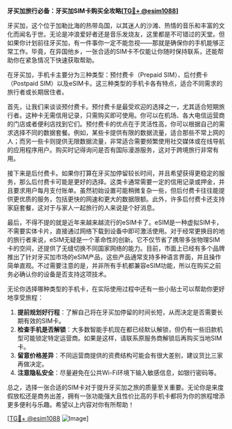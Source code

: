 **牙买加旅行必备：牙买加SIM卡购买全攻略[[TG💪+ @esim1088](https://t.me/s/esim1088)]**

牙买加，这个位于加勒比海的热带岛国，以其迷人的沙滩、热情的音乐和丰富的文化而闻名于世。无论是冲浪爱好者还是音乐发烧友，这里都是不可错过的天堂。但如果你计划前往牙买加，有一件事你一定不能忽视——那就是确保你的手机能够正常工作。毕竟，在异国他乡，一张合适的SIM卡不仅能让你随时保持联系，还能帮助你在紧急情况下快速获取帮助。

在牙买加，手机卡主要分为三种类型：预付费卡（Prepaid SIM）、后付费卡（Postpaid SIM）以及eSIM卡。这三种类型的手机卡各有特点，适合不同需求的旅行者或长期居住者。

首先，让我们来谈谈预付费卡。预付费卡是最受欢迎的选择之一，尤其适合短期旅行者。这种卡无需信用记录，只需购买即可使用。你可以在机场、各大电信运营商的门店或者便利店找到它们。预付费卡的优点在于灵活性高，你可以根据自己的需求选择不同的数据套餐。例如，某些卡提供有限的数据流量，适合那些不常上网的人；而另一些卡则提供无限数据流量，非常适合需要频繁使用社交媒体或在线导航的应用程序用户。购买时记得询问是否有国际漫游服务，这对于跨境旅行非常有用。

接下来是后付费卡。如果你打算在牙买加停留较长时间，并且希望获得更稳定的服务，那么后付费卡可能是更好的选择。这类卡通常需要一定的信用记录或押金，并且要求用户每月支付账单。虽然初始设置可能稍微复杂一些，但后付费卡往往能提供更优质的服务，包括更快的网速和更大的数据限额。此外，许多后付费卡还支持家庭套餐，这对于与家人一起旅行的人来说是个好消息。

最后，不得不提的就是近年来越来越流行的eSIM卡了。eSIM是一种虚拟SIM卡，不需要实体卡片，直接通过网络下载到设备中即可激活使用。对于经常更换目的地的旅行者来说，eSIM无疑是一个革命性的创新。它不仅节省了携带多张物理SIM卡的空间，还提供了无缝切换不同国家网络的能力。目前，市面上已经有多个品牌推出了针对牙买加市场的eSIM产品，这些产品通常支持多种语言界面，并且操作简单直观。不过需要注意的是，并非所有手机都兼容eSIM功能，所以在购买之前务必确认你的设备是否支持这项技术。

无论你选择哪种类型的手机卡，在实际使用过程中还有一些小贴士可以帮助你更好地享受旅程：

1. **提前规划好行程**：了解自己将在牙买加停留的时间长短，从而决定是否需要长期有效的SIM卡。
2. **检查手机是否解锁**：大多数智能手机现在都已经默认解锁，但仍有一些旧款机型可能锁定特定运营商。如果是这样，请联系原服务商解锁后再购买当地SIM卡。
3. **留意价格差异**：不同运营商提供的资费结构可能会有很大差别，建议货比三家再做决定。
4. **注意隐私安全**：尽量避免在公共Wi-Fi环境下输入敏感信息，如银行密码等。

总之，选择一张合适的SIM卡对于提升牙买加之旅的质量至关重要。无论你是来度假放松还是商务出差，拥有一张功能强大且性价比高的手机卡都将为你的旅程增添更多便利与乐趣。希望以上内容对你有所帮助！

[[TG💪+ @esim1088](https://t.me/s/esim1088) ![Image](https://i.postimg.cc/4NQfJmqS/Snipaste-2025-05-13-00-14-12.png)]